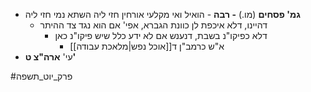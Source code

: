 * **גמ' פסחים** (מו.) **- רבה** - הואיל ואי מקלעי אורחין חזי ליה השתא נמי חזי ליה
	* דהיינו, דלא איכפת לן כוונת הגברא, אפי' אם הוא נגד צד ההיתר
		* דלא כפיקו"נ בשבת, דנענש אם לא ידע כלל שיש פיקו"נ כאן
			* א"ש כרמב"ן ד[[אוכל נפש|מלאכת עבודה]]
* עי' **ארה"צ ט'**

#פרק_יוט_תשפה